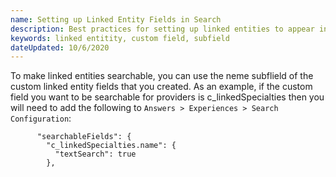 ```yaml
---
name: Setting up Linked Entity Fields in Search
description: Best practices for setting up linked entities to appear in search
keywords: linked entitity, custom field, subfield
dateUpdated: 10/6/2020
---
```


To make linked entities searchable, you can use the neme subflield of the custom linked entity fields that you created. As an example, if the custom field you want to be searchable for providers is c_linkedSpecialties then you will need to add the following to `Answers > Experiences > Search Configuration`:

```
      "searchableFields": {
        "c_linkedSpecialties.name": {
          "textSearch": true
        },
```
